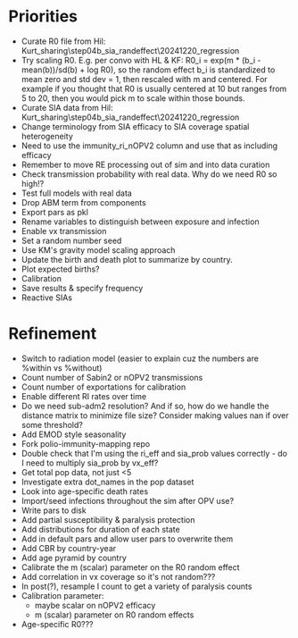 # Priorities
- Curate R0 file from Hil: Kurt_sharing\step04b_sia_randeffect\20241220_regression
- Try scaling R0. E.g. per convo with HL & KF: R0_i = exp(m * (b_i - mean(b))/sd(b) + log R0), so the random effect b_i is standardized to mean zero and std dev = 1, then rescaled with m and centered. For example if you thought that R0 is usually centered at 10 but ranges from 5 to 20, then you would pick m to scale within those bounds.
- Curate SIA data from Hil: Kurt_sharing\step04b_sia_randeffect\20241220_regression
- Change terminology from SIA efficacy to SIA coverage spatial heterogeneity
- Need to use the immunity_ri_nOPV2 column and use that as including efficacy
- Remember to move RE processing out of sim and into data curation
- Check transmission probability with real data. Why do we need R0 so high!?
- Test full models with real data
- Drop ABM term from components
- Export pars as pkl
- Rename variables to distinguish between exposure and infection
- Enable vx transmission
- Set a random number seed
- Use KM's gravity model scaling approach
- Update the birth and death plot to summarize by country.
- Plot expected births?
- Calibration
- Save results & specify frequency
- Reactive SIAs

# Refinement
- Switch to radiation model (easier to explain cuz the numbers are %within vs %without)
- Count number of Sabin2 or nOPV2 transmissions
- Count number of exportations for calibration
- Enable different RI rates over time
- Do we need sub-adm2 resolution? And if so, how do we handle the distance matrix to minimize file size? Consider making values nan if over some threshold?
- Add EMOD style seasonality
- Fork polio-immunity-mapping repo
- Double check that I'm using the ri_eff and sia_prob values correctly - do I need to multiply sia_prob by vx_eff?
- Get total pop data, not just <5
- Investigate extra dot_names in the pop dataset
- Look into age-specific death rates
- Import/seed infections throughout the sim after OPV use?
- Write pars to disk
- Add partial susceptibility & paralysis protection
- Add distributions for duration of each state
- Add in default pars and allow user pars to overwrite them
- Add CBR by country-year
- Add age pyramid by country
- Calibrate the m (scalar) parameter on the R0 random effect
- Add correlation in vx coverage so it's not random???
- In post(?), resample I count to get a variety of paralysis counts
- Calibration parameter:
    - maybe scalar on nOPV2 efficacy
    - m (scalar) parameter on R0 random effects
- Age-specific R0???
